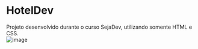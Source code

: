 # HotelDev
Projeto desenvolvido durante o curso SejaDev, utilizando somente HTML e CSS.
<br>
![image](https://user-images.githubusercontent.com/87780451/157066249-2c637a48-9b5b-4446-94b5-2f6b1fb7a249.png)
